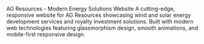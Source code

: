 AG Resources - Modern Energy Solutions Website
A cutting-edge, responsive website for AG Resources showcasing wind and solar energy development services and royalty investment solutions. Built with modern web technologies featuring glassmorphism design, smooth animations, and mobile-first responsive design.
